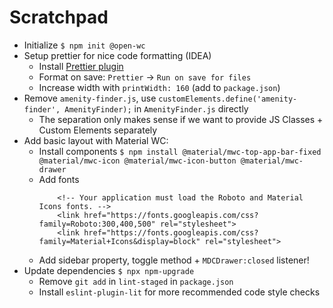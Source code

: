 # Scratchpad

- Initialize `$ npm init @open-wc`
- Setup prettier for nice code formatting (IDEA)
    - Install [Prettier plugin](https://plugins.jetbrains.com/plugin/10456-prettier/)
    - Format on save: `Prettier` → `Run on save for files`
    - Increase width with `printWidth: 160` (add to `package.json`)
- Remove `amenity-finder.js`, use `customElements.define('amenity-finder', AmenityFinder);` in `AmenityFinder.js` directly
    - The separation only makes sense if we want to provide JS Classes + Custom Elements separately
- Add basic layout with Material WC:
    - Install components `$ npm install @material/mwc-top-app-bar-fixed @material/mwc-icon @material/mwc-icon-button @material/mwc-drawer`
    - Add fonts
      ```
          <!-- Your application must load the Roboto and Material Icons fonts. -->
          <link href="https://fonts.googleapis.com/css?family=Roboto:300,400,500" rel="stylesheet">
          <link href="https://fonts.googleapis.com/css?family=Material+Icons&display=block" rel="stylesheet">
      ```
    - Add sidebar property, toggle method + `MDCDrawer:closed` listener! 
- Update dependencies `$ npx npm-upgrade`
    - Remove `git add` in `lint-staged` in `package.json`
    - Install `eslint-plugin-lit` for more recommended code style checks
